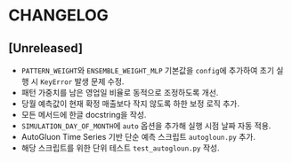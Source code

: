# CHANGELOG

## [Unreleased]
- `PATTERN_WEIGHT`와 `ENSEMBLE_WEIGHT_MLP` 기본값을 `config`에 추가하여 초기 실행 시 `KeyError` 발생 문제 수정.
- 패턴 가중치를 남은 영업일 비율로 동적으로 조정하도록 개선.
- 당월 예측값이 현재 확정 매출보다 작지 않도록 하한 보정 로직 추가.
- 모든 메서드에 한글 docstring을 작성.
- `SIMULATION_DAY_OF_MONTH`에 `auto` 옵션을 추가해 실행 시점 날짜 자동 적용.
- AutoGluon Time Series 기반 단순 예측 스크립트 `autogloun.py` 추가.
- 해당 스크립트를 위한 단위 테스트 `test_autogloun.py` 작성.
